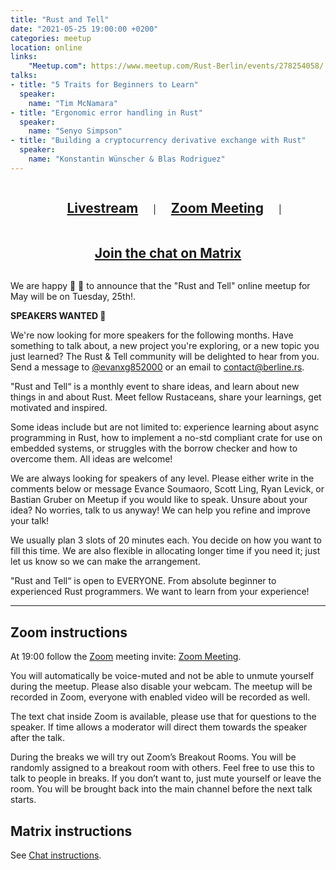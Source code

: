 ```yaml
---
title: "Rust and Tell"
date: "2021-05-25 19:00:00 +0200"
categories: meetup
location: online
links:
    "Meetup.com": https://www.meetup.com/Rust-Berlin/events/278254058/
talks:
- title: "5 Traits for Beginners to Learn"
  speaker:
    name: "Tim McNamara"
- title: "Ergonomic error handling in Rust"
  speaker:
    name: "Senyo Simpson"
- title: "Building a cryptocurrency derivative exchange with Rust"
  speaker:
    name: "Konstantin Wünscher & Blas Rodriguez"
---
```


<center style="text-align: center">
    <h2 style="display: inline-block; padding: 0 20px;"><a href="https://live.berline.rs">Livestream</a></h2>
    |
    <h2 style="display: inline-block; padding: 0 20px;"><a href="https://us02web.zoom.us/j/83539700689">Zoom Meeting</a></h2>
    |
    <h2 style="display: inline-block; padding: 0 20px;"><a href="https://matrix.to/#/!nScYCdqWQUsTkFRJMb:chat.berline.rs">Join the chat on Matrix</a></h2>
</center>

We are happy 🥳 🎉 to announce that the "Rust and Tell" online meetup for May will be on Tuesday, 25th!.

**SPEAKERS WANTED 🙏**

We're now looking for more speakers for the following months. Have something to talk about, a new project you're exploring, or a new topic you just learned? The Rust & Tell community will be delighted to hear from you. Send a message to [@evanxg852000](https://twitter.com/evanxg852000) or an email to [contact@berline.rs](mailto:contact@berline.rs).

"Rust and Tell“ is a monthly event to share ideas, and learn about new things in and about Rust. Meet fellow Rustaceans, share your learnings, get motivated and inspired.

Some ideas include but are not limited to: experience learning about async programming in Rust, how to implement a no-std compliant crate for use on embedded systems, or struggles with the borrow checker and how to overcome them. All ideas are welcome!

We are always looking for speakers of any level. Please either write in the comments below or message Evance Soumaoro, Scott Ling, Ryan Levick, or Bastian Gruber on Meetup if you would like to speak. Unsure about your idea? No worries, talk to us anyway! We can help you refine and improve your talk!

We usually plan 3 slots of 20 minutes each. You decide on how you want to fill this time. We are also flexible in allocating longer time if you need it; just let us know so we can make the arrangement.

"Rust and Tell“ is open to EVERYONE. From absolute beginner to experienced Rust programmers. We want to learn from your experience!

---

## Zoom instructions

At 19:00 follow the [Zoom][] meeting invite: [Zoom Meeting](https://us02web.zoom.us/j/83539700689).

[Zoom]: https://zoom.us/

You will automatically be voice-muted and not be able to unmute yourself during the meetup.
Please also disable your webcam.
The meetup will be recorded in Zoom, everyone with enabled video will be recorded as well.

The text chat inside Zoom is available, please use that for questions to the speaker. If time allows a moderator will direct them towards the speaker after the talk.

During the breaks we will try out Zoom’s Breakout Rooms.
You will be randomly assigned to a breakout room with others.
Feel free to use this to talk to people in breaks. If you don’t want to, just mute yourself or leave the room.
You will be brought back into the main channel before the next talk starts.

## Matrix instructions

See [Chat instructions](/chat/).
